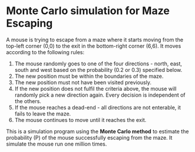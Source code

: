 # Monte Carlo simulation for Maze Escaping

A mouse is trying to escape from a maze where it starts moving from the top-left corner (0,0) to the exit in the bottom-right corner (6,6). It moves according to the following rules:



1. The mouse randomly goes to one of the four directions - north, east, south and west based on the probability (0.2 or 0.3) specified below.
2. The new position must be within the boundaries of the maze.
3. The new position must not have been visited previously.
4. If the new position does not fulfil the criteria above, the mouse will randomly pick a new direction again. Every decision is independent of the others.
5. If the mouse reaches a dead-end - all directions are not enterable, it fails to leave the maze.
6. The mouse continues to move until it reaches the exit.


This is a simulation program using the **Monte Carlo method** to estimate the probability (P) of the mouse successfully escaping from the maze. It simulate the mouse  run one million times.
